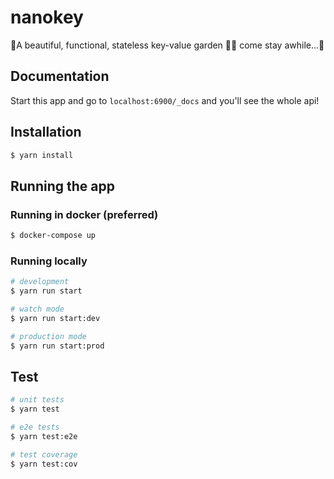 # nanokey
🌲A beautiful, functional, stateless key-value garden 🌸🌹 come stay awhile...🌲

## Documentation
Start this app and go to `localhost:6900/_docs` and you'll see the whole api!

## Installation

```bash
$ yarn install
```

## Running the app
### Running in docker (preferred)
```bash
$ docker-compose up
```

### Running locally
```bash
# development
$ yarn run start

# watch mode
$ yarn run start:dev

# production mode
$ yarn run start:prod
```

## Test

```bash
# unit tests
$ yarn test

# e2e tests
$ yarn test:e2e

# test coverage
$ yarn test:cov
```

